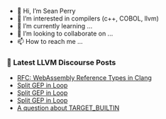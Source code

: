 - 👋 Hi, I’m Sean Perry
- 👀 I’m interested in compilers (c++, COBOL, llvm)
- 🌱 I’m currently learning ...
- 💞️ I’m looking to collaborate on ...
- 📫 How to reach me ...

<!---
s66perry/s66perry is a ✨ special ✨ repository because its `README.md` (this file) appears on your GitHub profile.
You can click the Preview link to take a look at your changes.
--->
### 📕 Latest LLVM Discourse Posts

<!-- DISCOURSE-LLVM:START -->
- [RFC: WebAssembly Reference Types in Clang](https://discourse.llvm.org/t/rfc-webassembly-reference-types-in-clang/66939#post_1)
- [Split GEP in Loop](https://discourse.llvm.org/t/split-gep-in-loop/66938#post_3)
- [Split GEP in Loop](https://discourse.llvm.org/t/split-gep-in-loop/66938#post_2)
- [Split GEP in Loop](https://discourse.llvm.org/t/split-gep-in-loop/66938#post_1)
- [A question about TARGET_BUILTIN](https://discourse.llvm.org/t/a-question-about-target-builtin/66932#post_3)
<!-- DISCOURSE-LLVM:END -->
